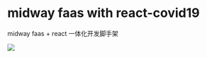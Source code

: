 # midway faas with react-covid19

midway faas + react 一体化开发脚手架

![](https://gw.alicdn.com/tfs/TB1JMxfHFT7gK0jSZFpXXaTkpXa-1917-965.png)
